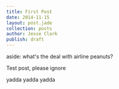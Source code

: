 ```yaml
---
title: First Post
date: 2014-11-15
layout: post.jade
collection: posts
author: Jesse Clark
publish: draft
---
```


<aside>
    aside: what's the deal with airline peanuts?
</aside>

Test post, please ignore

<!-- more -->

yadda yadda yadda
